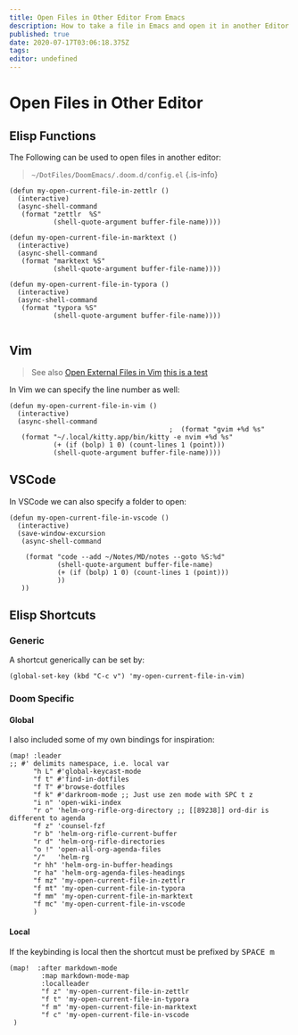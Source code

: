 ```yaml
---
title: Open Files in Other Editor From Emacs
description: How to take a file in Emacs and open it in another Editor
published: true
date: 2020-07-17T03:06:18.375Z
tags: 
editor: undefined
---
```


# Open Files in Other Editor

## Elisp Functions
The Following can be used to open files in another editor:

> `~/DotFiles/DoomEmacs/.doom.d/config.el`
{.is-info}



```elisp
(defun my-open-current-file-in-zettlr ()
  (interactive)
  (async-shell-command
   (format "zettlr  %S"
           (shell-quote-argument buffer-file-name))))

(defun my-open-current-file-in-marktext ()
  (interactive)
  (async-shell-command
   (format "marktext %S"
           (shell-quote-argument buffer-file-name))))

(defun my-open-current-file-in-typora ()
  (interactive)
  (async-shell-command
   (format "typora %S"
           (shell-quote-argument buffer-file-name))))
          
```

## Vim
> See also [Open External Files in Vim](./Open-External-Files-in-Vim.md)
> [this is a test](../test.md)

In Vim we can specify the line number as well:

```elisp
(defun my-open-current-file-in-vim ()
  (interactive)
  (async-shell-command
                                        ;  (format "gvim +%d %s"
   (format "~/.local/kitty.app/bin/kitty -e nvim +%d %s"
           (+ (if (bolp) 1 0) (count-lines 1 (point)))
           (shell-quote-argument buffer-file-name))))
```

## VSCode

In VSCode we can also specify a folder to open:


```elisp
(defun my-open-current-file-in-vscode ()
  (interactive)
  (save-window-excursion
   (async-shell-command

    (format "code --add ~/Notes/MD/notes --goto %S:%d"
            (shell-quote-argument buffer-file-name)
            (+ (if (bolp) 1 0) (count-lines 1 (point)))
            ))
   ))
```


## Elisp Shortcuts

### Generic

A shortcut generically can be set by:

```elisp
(global-set-key (kbd "C-c v") 'my-open-current-file-in-vim)
```

### Doom Specific

#### Global
I also included some of my own bindings for inspiration:

```elisp
(map! :leader
;; #' delimits namespace, i.e. local var
      "h L" #'global-keycast-mode
      "f t" #'find-in-dotfiles
      "f T" #'browse-dotfiles
      "f k" #'darkroom-mode ;; Just use zen mode with SPC t z
      "i n" 'open-wiki-index
      "r o" 'helm-org-rifle-org-directory ;; [[89238]] ord-dir is different to agenda
      "f z" 'counsel-fzf
      "r b" 'helm-org-rifle-current-buffer
      "r d" 'helm-org-rifle-directories
      "o !" 'open-all-org-agenda-files
      "/"   'helm-rg
      "r hh" 'helm-org-in-buffer-headings
      "r ha" 'helm-org-agenda-files-headings
      "f mz" 'my-open-current-file-in-zettlr
      "f mt" 'my-open-current-file-in-typora
      "f mm" 'my-open-current-file-in-marktext
      "f mc" 'my-open-current-file-in-vscode
      )
```

#### Local

If the keybinding is local then the shortcut must be prefixed by <kbd>SPACE </kbd> <kbd> m </kbd>


```elisp
(map!  :after markdown-mode
        :map markdown-mode-map
        :localleader
        "f z" 'my-open-current-file-in-zettlr
        "f t" 'my-open-current-file-in-typora
        "f m" 'my-open-current-file-in-marktext
        "f c" 'my-open-current-file-in-vscode
 )
```



















